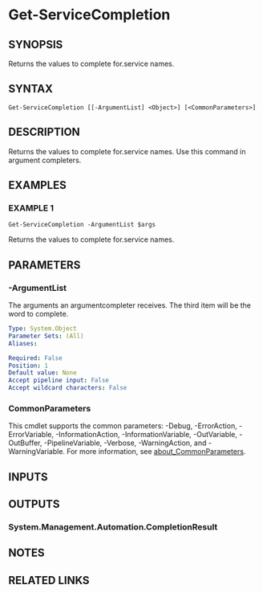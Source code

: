 ﻿---
external help file:
Module Name: PSMicrosoftEntraID
online version:
schema: 2.0.0
---

# Get-ServiceCompletion

## SYNOPSIS
Returns the values to complete for.service names.

## SYNTAX

```
Get-ServiceCompletion [[-ArgumentList] <Object>] [<CommonParameters>]
```

## DESCRIPTION
Returns the values to complete for.service names.
Use this command in argument completers.

## EXAMPLES

### EXAMPLE 1
```
Get-ServiceCompletion -ArgumentList $args
```

Returns the values to complete for.service names.

## PARAMETERS

### -ArgumentList
The arguments an argumentcompleter receives.
The third item will be the word to complete.

```yaml
Type: System.Object
Parameter Sets: (All)
Aliases:

Required: False
Position: 1
Default value: None
Accept pipeline input: False
Accept wildcard characters: False
```

### CommonParameters
This cmdlet supports the common parameters: -Debug, -ErrorAction, -ErrorVariable, -InformationAction, -InformationVariable, -OutVariable, -OutBuffer, -PipelineVariable, -Verbose, -WarningAction, and -WarningVariable. For more information, see [about_CommonParameters](http://go.microsoft.com/fwlink/?LinkID=113216).

## INPUTS

## OUTPUTS

### System.Management.Automation.CompletionResult
## NOTES

## RELATED LINKS
